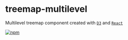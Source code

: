 # treemap-multilevel

Multilevel treemap component created with [`D3`](https://d3js.org/) and [`React`](https://facebook.github.io/react/)

[![npm](https://img.shields.io/npm/v/treemap-multilevel.svg)](https://www.npmjs.com/package/treemap-multilevel)